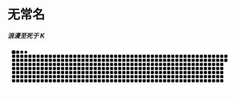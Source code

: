 # 无常名

***浪漫至死于 K***

![](https://raw.githubusercontent.com/reqwaaaaa/reqwaaaaa/main/github-contribution-grid-snake.svg)
